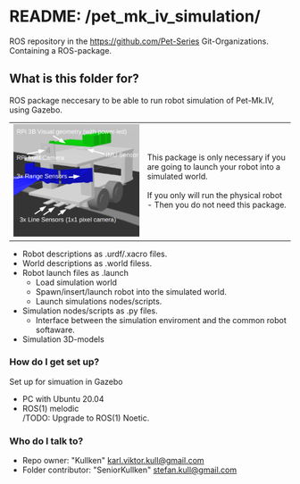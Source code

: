 # README: /pet_mk_iv_simulation/ #

ROS repository in the https://github.com/Pet-Series Git-Organizations.</br>
Containing a ROS-package.

## **What is this folder for?** ##
ROS package neccesary to be able to run robot simulation of Pet-Mk.IV, using Gazebo.</br>

<table>
    <tr>
        <td>
            <img src="doc/pet_mk.iv_simulation.png" width="300px">
        </td>
        <td width="250px">
            This package is only necessary if you are going to launch your robot into a simulated world.</br>
            </br>
            If you only will run the physical robot - Then you do not need this package.
        </td>
    </tr>
</table>


* Robot descriptions as .urdf/.xacro files.
* World descriptions as .world filess.
* Robot launch files as .launch</br>
  - Load simulation world</br>
  - Spawn/insert/launch robot into the simulated world.</br>
  - Launch simulations nodes/scripts.
* Simulation nodes/scripts as .py files.</br>
  - Interface between the simulation enviroment and the common robot softaware.
* Simulation 3D-models

### **How do I get set up?** ###

Set up for simuation in Gazebo
* PC with Ubuntu 20.04
* ROS(1) melodic</br>
  /TODO: Upgrade to ROS(1) Noetic.

### **Who do I talk to?** ###

* Repo owner: "Kullken" <karl.viktor.kull@gmail.com>
* Folder contributor: "SeniorKullken" <stefan.kull@gmail.com>
